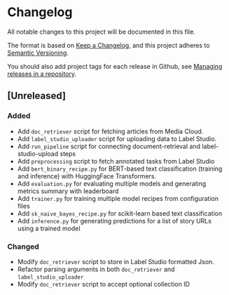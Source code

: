 # Changelog
All notable changes to this project will be documented in this file.

The format is based on [Keep a Changelog](https://keepachangelog.com/en/1.0.0/),
and this project adheres to [Semantic Versioning](https://semver.org/spec/v2.0.0.html).

You should also add project tags for each release in Github, see [Managing releases in a repository](https://docs.github.com/en/repositories/releasing-projects-on-github/managing-releases-in-a-repository).

## [Unreleased]

### Added
- Add `doc_retriever` script for fetching articles from Media Cloud.
- Add `label_studio_uploader` script for uploading data to Label Studio.
- Add `run_pipeline` script for connecting document-retrieval and label-studio-upload steps
- Add `preprocessing` script to fetch annotated tasks from Label Studio
- Add `bert_binary_recipe.py` for BERT-based text classification (training and inference) with HuggingFace Transformers.
- Add `evaluation.py` for evaluating multiple models and generating metrics summary with leaderboard
- Add `trainer.py` for training multiple model recipes from configuration files
- Add `sk_naive_bayes_recipe.py` for scikit-learn based text classification
- Add `inference.py` for generating predictions for a list of story URLs using a trained model

### Changed
- Modify `doc_retriever` script to store in Label Studio formatted Json.
- Refactor parsing arguments in both `doc_retriever` and `label_studio_uploader`
- Modify `doc_retriever` script to accept optional collection ID



